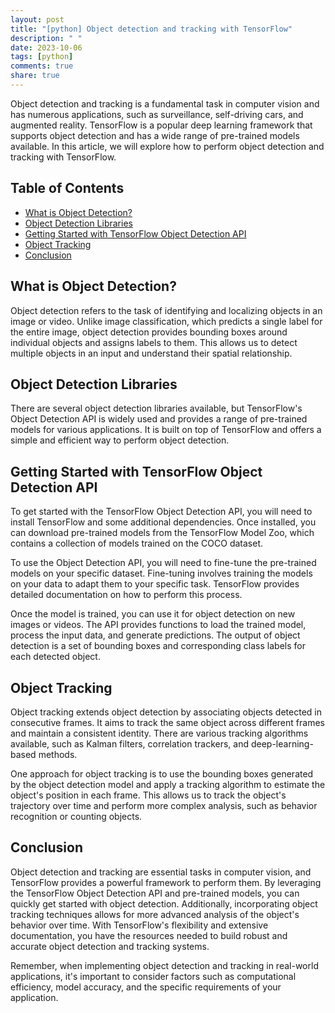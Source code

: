 ```yaml
---
layout: post
title: "[python] Object detection and tracking with TensorFlow"
description: " "
date: 2023-10-06
tags: [python]
comments: true
share: true
---
```


Object detection and tracking is a fundamental task in computer vision and has numerous applications, such as surveillance, self-driving cars, and augmented reality. TensorFlow is a popular deep learning framework that supports object detection and has a wide range of pre-trained models available. In this article, we will explore how to perform object detection and tracking with TensorFlow.

## Table of Contents
- [What is Object Detection?](#what-is-object-detection)
- [Object Detection Libraries](#object-detection-libraries)
- [Getting Started with TensorFlow Object Detection API](#getting-started-with-tensorflow-object-detection-api)
- [Object Tracking](#object-tracking)
- [Conclusion](#conclusion)

## What is Object Detection?
Object detection refers to the task of identifying and localizing objects in an image or video. Unlike image classification, which predicts a single label for the entire image, object detection provides bounding boxes around individual objects and assigns labels to them. This allows us to detect multiple objects in an input and understand their spatial relationship.

## Object Detection Libraries
There are several object detection libraries available, but TensorFlow's Object Detection API is widely used and provides a range of pre-trained models for various applications. It is built on top of TensorFlow and offers a simple and efficient way to perform object detection.

## Getting Started with TensorFlow Object Detection API
To get started with the TensorFlow Object Detection API, you will need to install TensorFlow and some additional dependencies. Once installed, you can download pre-trained models from the TensorFlow Model Zoo, which contains a collection of models trained on the COCO dataset.

To use the Object Detection API, you will need to fine-tune the pre-trained models on your specific dataset. Fine-tuning involves training the models on your data to adapt them to your specific task. TensorFlow provides detailed documentation on how to perform this process.

Once the model is trained, you can use it for object detection on new images or videos. The API provides functions to load the trained model, process the input data, and generate predictions. The output of object detection is a set of bounding boxes and corresponding class labels for each detected object.

## Object Tracking
Object tracking extends object detection by associating objects detected in consecutive frames. It aims to track the same object across different frames and maintain a consistent identity. There are various tracking algorithms available, such as Kalman filters, correlation trackers, and deep-learning-based methods.

One approach for object tracking is to use the bounding boxes generated by the object detection model and apply a tracking algorithm to estimate the object's position in each frame. This allows us to track the object's trajectory over time and perform more complex analysis, such as behavior recognition or counting objects.

## Conclusion
Object detection and tracking are essential tasks in computer vision, and TensorFlow provides a powerful framework to perform them. By leveraging the TensorFlow Object Detection API and pre-trained models, you can quickly get started with object detection. Additionally, incorporating object tracking techniques allows for more advanced analysis of the object's behavior over time. With TensorFlow's flexibility and extensive documentation, you have the resources needed to build robust and accurate object detection and tracking systems.

Remember, when implementing object detection and tracking in real-world applications, it's important to consider factors such as computational efficiency, model accuracy, and the specific requirements of your application.
